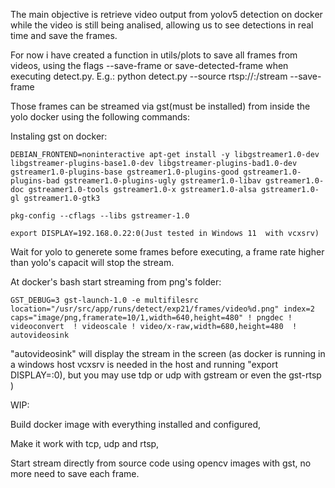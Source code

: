 The main objective is retrieve video output from yolov5 detection on docker while the video is still being analised, allowing us to see detections in real time and save the frames.

For now i have created a function in utils/plots to save all frames from videos, using the flags --save-frame or save-detected-frame when executing detect.py.
E.g.: python detect.py --source rtsp://<rtspServerIP>:<rtspServerPort>/stream --save-frame

Those frames can be streamed via gst(must be installed) from inside the yolo docker using the following commands:

  Instaling gst on docker:

    DEBIAN_FRONTEND=noninteractive apt-get install -y libgstreamer1.0-dev libgstreamer-plugins-base1.0-dev libgstreamer-plugins-bad1.0-dev gstreamer1.0-plugins-base gstreamer1.0-plugins-good gstreamer1.0-plugins-bad gstreamer1.0-plugins-ugly gstreamer1.0-libav gstreamer1.0-doc gstreamer1.0-tools gstreamer1.0-x gstreamer1.0-alsa gstreamer1.0-gl gstreamer1.0-gtk3

    pkg-config --cflags --libs gstreamer-1.0

    export DISPLAY=192.168.0.22:0(Just tested in Windows 11  with vcxsrv)

Wait for yolo to generete some frames before executing, a frame rate higher than yolo's capacit will stop the stream.

 At docker's bash start streaming from png's folder:

    GST_DEBUG=3 gst-launch-1.0 -e multifilesrc location="/usr/src/app/runs/detect/exp21/frames/video%d.png" index=2 caps="image/png,framerate=10/1,width=640,height=480" ! pngdec ! videoconvert  ! videoscale ! video/x-raw,width=680,height=480  ! autovideosink 

"autovideosink" will display the stream in the screen (as docker is running in a windows host vcxsrv is needed in the host and running "export DISPLAY=<hostIP>:0), but you may use tdp or udp with gstream or even the gst-rtsp )

WIP:

Build docker image with everything installed and configured,

Make it work with tcp, udp and rtsp,

Start stream directly from source code using opencv images with gst, no more need to save each frame.


